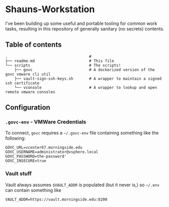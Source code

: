 # Shauns-Workstation

I've been building up some useful and portable tooling for common work tasks, 
resulting in this repository of generally sanitary (no secrets) contents.

## Table of contents

```
.                                    #
├── readme.md                        # This file
└── scripts                          # The scripts!
    ├── govc                         # A dockerized version of the govc vmware cli util
    ├── vault-sign-ssh-keys.sh       # A wrapper to maintain a signed ssh certificate
    └── vconsole                     # A wrapper to lookup and open remote vmware consoles
```



## Configuration

### `.govc-env` - VMWare Credentials

To connect, `govc` requires a `~/.govc-env` file containing something like the following:

```
GOVC_URL=vcenter67.morningside.edu
GOVC_USERNAME=administrator@vsphere.local
GOVC_PASSWORD=the-password'
GOVC_INSECURE=true
```

### Vault stuff

Vault always assumes `$VAULT_ADDR` is populated (but it never is,) so
`~/.env` can contain something like

```
VAULT_ADDR=https://vault.morningside.edu:8200
```